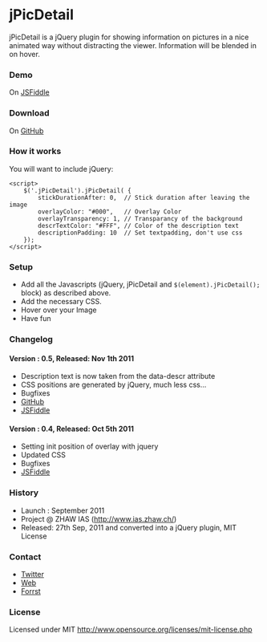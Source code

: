 # jPicDetail

jPicDetail is a jQuery plugin for showing information on pictures in a nice animated way without distracting the viewer. Information will be blended in on hover.

### Demo
On [JSFiddle](http://jsfiddle.net/mzahno/adKby/)

### Download
On [GitHub](https://github.com/mikezahno/jPicDetail)


### How it works
You will want to include jQuery:

<script src="http://ajax.googleapis.com/ajax/libs/jquery/1/jquery.min.js"></script>
<script src="jquery.jPicDetail.min.js"></script>
	<script>
		$('.jPicDetail').jPicDetail( {
			stickDurationAfter: 0,	// Stick duration after leaving the image
			overlayColor: "#000",	// Overlay Color
			overlayTransparency: 1,	// Transparancy of the background
			descrTextColor: "#FFF",	// Color of the description text
			descriptionPadding: 10	// Set textpadding, don't use css
		});
	</script>

### Setup

* Add all the Javascripts (jQuery, jPicDetail and `$(element).jPicDetail();` block) as described above.
* Add the necessary CSS.
* Hover over your Image
* Have fun

### Changelog

#### Version : 0.5, Released: Nov 1th 2011
 * Description text is now taken from the data-descr attribute
 * CSS positions are generated by jQuery, much less css...
 * Bugfixes
 * [GitHub](https://github.com/mikezahno/jPicDetail)
 * [JSFiddle](http://jsfiddle.net/mzahno/C66Xw/)

#### Version : 0.4, Released: Oct 5th 2011
 * Setting init position of overlay with jquery
 * Updated CSS
 * Bugfixes
 * [JSFiddle](http://jsfiddle.net/mzahno/PNRKA/)

### History

* Launch  : September 2011
* Project @ ZHAW IAS (http://www.ias.zhaw.ch/)
* Released: 27th Sep, 2011 and converted into a jQuery plugin, MIT License

### Contact
* [Twitter](http://twitter.com/SmartforceWeb)
* [Web](http://www.smartforce.ch)
* [Forrst](http://forrst.com/people/SmartforceWeb)

### License
Licensed under MIT
http://www.opensource.org/licenses/mit-license.php